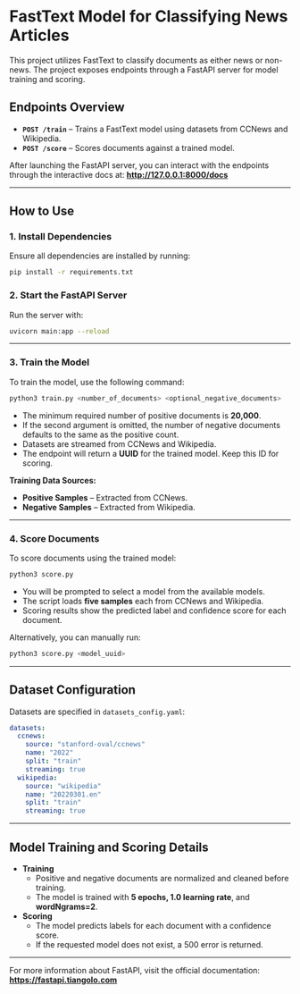 # FastText Model for Classifying News Articles

This project utilizes FastText to classify documents as either news or non-news. The project exposes endpoints through a FastAPI server for model training and scoring.

## Endpoints Overview

- **`POST /train`** – Trains a FastText model using datasets from CCNews and Wikipedia.
- **`POST /score`** – Scores documents against a trained model.

After launching the FastAPI server, you can interact with the endpoints through the interactive docs at:
**http://127.0.0.1:8000/docs**

---

## How to Use

### 1. Install Dependencies
Ensure all dependencies are installed by running:
```bash
pip install -r requirements.txt
```

### 2. Start the FastAPI Server
Run the server with:
```bash
uvicorn main:app --reload
```

---

### 3. Train the Model
To train the model, use the following command:
```bash
python3 train.py <number_of_documents> <optional_negative_documents>
```
- The minimum required number of positive documents is **20,000**.
- If the second argument is omitted, the number of negative documents defaults to the same as the positive count.
- Datasets are streamed from CCNews and Wikipedia.
- The endpoint will return a **UUID** for the trained model. Keep this ID for scoring.

**Training Data Sources:**
- **Positive Samples** – Extracted from CCNews.
- **Negative Samples** – Extracted from Wikipedia.

---

### 4. Score Documents
To score documents using the trained model:
```bash
python3 score.py
```
- You will be prompted to select a model from the available models.
- The script loads **five samples** each from CCNews and Wikipedia.
- Scoring results show the predicted label and confidence score for each document.

Alternatively, you can manually run:
```bash
python3 score.py <model_uuid>
```

---

## Dataset Configuration
Datasets are specified in `datasets_config.yaml`:
```yaml
datasets:
  ccnews:
    source: "stanford-oval/ccnews"
    name: "2022"
    split: "train"
    streaming: true
  wikipedia:
    source: "wikipedia"
    name: "20220301.en"
    split: "train"
    streaming: true
```

---

## Model Training and Scoring Details
- **Training**
  - Positive and negative documents are normalized and cleaned before training.
  - The model is trained with **5 epochs, 1.0 learning rate**, and **wordNgrams=2**.
- **Scoring**
  - The model predicts labels for each document with a confidence score.
  - If the requested model does not exist, a 500 error is returned.

---

For more information about FastAPI, visit the official documentation:
**https://fastapi.tiangolo.com**

